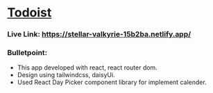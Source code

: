 # [Todoist](https://stellar-valkyrie-15b2ba.netlify.app/)
### Live Link: https://stellar-valkyrie-15b2ba.netlify.app/

### Bulletpoint:

* This app developed with react, react router dom.
* Design using tailwindcss, daisyUi.
* Used React Day Picker component library for implement calender.